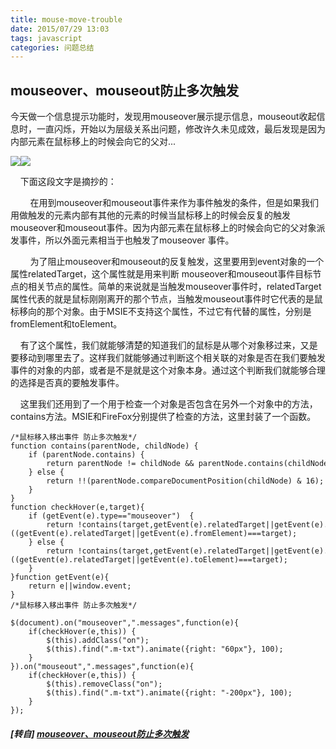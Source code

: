 ```yaml
---
title: mouse-move-trouble
date: 2015/07/29 13:03
tags: javascript
categories: 问题总结
---
```


## mouseover、mouseout防止多次触发

今天做一个信息提示功能时，发现用mouseover展示提示信息，mouseout收起信息时，一直闪烁，开始以为层级关系出问题，修改许久未见成效，最后发现是因为内部元素在鼠标移上的时候会向它的父对...  
 <!-- more -->
![](http://static.oschina.net/uploads/space/2015/0729/125346_K5Kp_255575.png)![](http://static.oschina.net/uploads/space/2015/0729/124752_Lwdz_255575.png)

    下面这段文字是摘抄的：  

        在用到mouseover和mouseout事件来作为事件触发的条件，但是如果我们用做触发的元素内部有其他的元素的时候当鼠标移上的时候会反复的触发mouseover和mouseout事件。因为内部元素在鼠标移上的时候会向它的父对象派发事件，所以外面元素相当于也触发了mouseover 事件。

        为了阻止mouseover和mouseout的反复触发，这里要用到event对象的一个属性relatedTarget，这个属性就是用来判断 mouseover和mouseout事件目标节点的相关节点的属性。简单的来说就是当触发mouseover事件时，relatedTarget属性代表的就是鼠标刚刚离开的那个节点，当触发mouseout事件时它代表的是鼠标移向的那个对象。由于MSIE不支持这个属性，不过它有代替的属性，分别是 fromElement和toElement。

    有了这个属性，我们就能够清楚的知道我们的鼠标是从哪个对象移过来，又是要移动到哪里去了。这样我们就能够通过判断这个相关联的对象是否在我们要触发事件的对象的内部，或者是不是就是这个对象本身。通过这个判断我们就能够合理的选择是否真的要触发事件。

    这里我们还用到了一个用于检查一个对象是否包含在另外一个对象中的方法，contains方法。MSIE和FireFox分别提供了检查的方法，这里封装了一个函数。

  

```
/*鼠标移入移出事件 防止多次触发*/
function contains(parentNode, childNode) {
    if (parentNode.contains) {
        return parentNode != childNode && parentNode.contains(childNode);
    } else {
        return !!(parentNode.compareDocumentPosition(childNode) & 16);
    }
}
function checkHover(e,target){
    if (getEvent(e).type=="mouseover")  {
        return !contains(target,getEvent(e).relatedTarget||getEvent(e).fromElement) && !((getEvent(e).relatedTarget||getEvent(e).fromElement)===target);
    } else {
        return !contains(target,getEvent(e).relatedTarget||getEvent(e).toElement) && !((getEvent(e).relatedTarget||getEvent(e).toElement)===target);
    }
}function getEvent(e){
    return e||window.event;
}
/*鼠标移入移出事件 防止多次触发*/
```

```
$(document).on("mouseover",".messages",function(e){
    if(checkHover(e,this)) {
        $(this).addClass("on");
        $(this).find(".m-txt").animate({right: "60px"}, 100);
    }
}).on("mouseout",".messages",function(e){
    if(checkHover(e,this)) {
        $(this).removeClass("on");
        $(this).find(".m-txt").animate({right: "-200px"}, 100);
    }
});
```

##### [转自] [mouseover、mouseout防止多次触发](https://my.oschina.net/luweiweiwei/blog/485108)